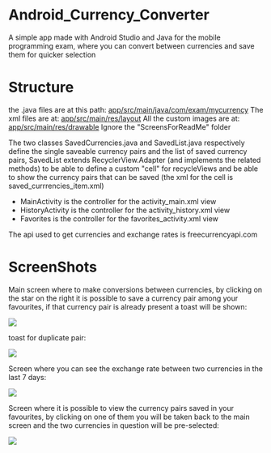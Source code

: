 # Android_Currency_Converter
A simple app made with Android Studio and Java for the mobile programming exam, where you can convert between currencies and save them for quicker selection

# Structure

the .java files are at this path: [app/src/main/java/com/exam/mycurrency](app/src/main/java/com/exam/mycurrency)
The xml files are at: [app/src/main/res/layout](app/src/main/res/layout)
All the custom images are at: [app/src/main/res/drawable](app/src/main/res/drawable)
Ignore the "ScreensForReadMe" folder

The two classes SavedCurrencies.java and SavedList.java respectively define the single saveable currency pairs and the list of saved currency pairs, SavedList extends RecyclerView.Adapter (and implements the related methods) to be able to define a custom "cell" for recycleViews and be able to show the currency pairs that can be saved (the xml for the cell is saved_currrencies_item.xml)


- MainActivity is the controller for the activity_main.xml view
- HistoryActivity is the controller for the activity_history.xml view
- Favorites is the controller for the favorites_activity.xml view

The api used to get currencies and exchange rates is freecurrencyapi.com

# ScreenShots
Main screen where to make conversions between currencies, by clicking on the star on the right it is possible to save a currency pair among your favourites, if that currency pair is already present a toast will be shown:

![](https://github.com/ErZicky/Daniele_Ziaco_Android_Currency_Converter/blob/master/ScreensForReadMe/screen1.jpeg)

toast for duplicate pair:

![](https://github.com/ErZicky/Daniele_Ziaco_Android_Currency_Converter/blob/master/ScreensForReadMe/screen4.jpeg)

Screen where you can see the exchange rate between two currencies in the last 7 days:

![](https://github.com/ErZicky/Daniele_Ziaco_Android_Currency_Converter/blob/master/ScreensForReadMe/screen2.jpeg)

Screen where it is possible to view the currency pairs saved in your favourites, by clicking on one of them you will be taken back to the main screen and the two currencies in question will be pre-selected:

![](https://github.com/ErZicky/Daniele_Ziaco_Android_Currency_Converter/blob/master/ScreensForReadMe/screen3.jpeg)


